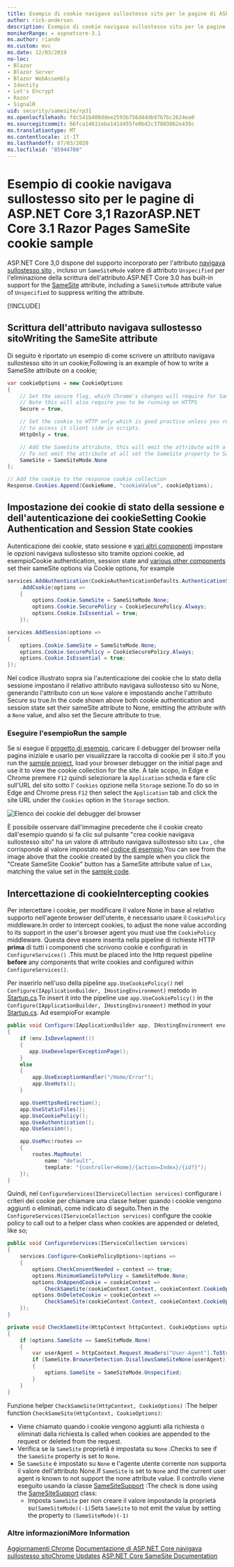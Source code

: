 ```yaml
---
title: Esempio di cookie navigava sullostesso sito per le pagine di ASP.NET Core 3,1 Razor
author: rick-anderson
description: Esempio di cookie navigava sullostesso sito per le pagine di ASP.NET Core 3,1 Razor
monikerRange: = aspnetcore-3.1
ms.author: riande
ms.custom: mvc
ms.date: 12/03/2019
no-loc:
- Blazor
- Blazor Server
- Blazor WebAssembly
- Identity
- Let's Encrypt
- Razor
- SignalR
uid: security/samesite/rp31
ms.openlocfilehash: fdc541b400ddee2593b756d4ddb97b7bc2624ea0
ms.sourcegitcommit: 66fca14611eba141d455fe0bd2c37803062e439c
ms.translationtype: MT
ms.contentlocale: it-IT
ms.lasthandoff: 07/03/2020
ms.locfileid: "85944708"
---
```

# <a name="aspnet-core-31-razor-pages-samesite-cookie-sample"></a><span data-ttu-id="29431-103">Esempio di cookie navigava sullostesso sito per le pagine di ASP.NET Core 3,1 Razor</span><span class="sxs-lookup"><span data-stu-id="29431-103">ASP.NET Core 3.1 Razor Pages SameSite cookie sample</span></span>

<span data-ttu-id="29431-104">ASP.NET Core 3,0 dispone del supporto incorporato per l'attributo [navigava sullostesso sito](https://www.owasp.org/index.php/SameSite) , incluso un `SameSiteMode` valore di attributo `Unspecified` per l'eliminazione della scrittura dell'attributo.</span><span class="sxs-lookup"><span data-stu-id="29431-104">ASP.NET Core 3.0 has built-in support for the [SameSite](https://www.owasp.org/index.php/SameSite) attribute, including a `SameSiteMode` attribute value of `Unspecified` to suppress writing the attribute.</span></span>

[!INCLUDE[](~/includes/SameSiteIdentity.md)]

## <a name="writing-the-samesite-attribute"></a><a name="sampleCode"></a><span data-ttu-id="29431-105">Scrittura dell'attributo navigava sullostesso sito</span><span class="sxs-lookup"><span data-stu-id="29431-105">Writing the SameSite attribute</span></span>

<span data-ttu-id="29431-106">Di seguito è riportato un esempio di come scrivere un attributo navigava sullostesso sito in un cookie;</span><span class="sxs-lookup"><span data-stu-id="29431-106">Following is an example of how to write a SameSite attribute on a cookie;</span></span>

```c#
var cookieOptions = new CookieOptions
{
    // Set the secure flag, which Chrome's changes will require for SameSite none.
    // Note this will also require you to be running on HTTPS
    Secure = true,

    // Set the cookie to HTTP only which is good practice unless you really do need
    // to access it client side in scripts.
    HttpOnly = true,

    // Add the SameSite attribute, this will emit the attribute with a value of none.
    // To not emit the attribute at all set the SameSite property to SameSiteMode.Unspecified.
    SameSite = SameSiteMode.None
};

// Add the cookie to the response cookie collection
Response.Cookies.Append(CookieName, "cookieValue", cookieOptions);
```

## <a name="setting-cookie-authentication-and-session-state-cookies"></a><span data-ttu-id="29431-107">Impostazione dei cookie di stato della sessione e dell'autenticazione dei cookie</span><span class="sxs-lookup"><span data-stu-id="29431-107">Setting Cookie Authentication and Session State cookies</span></span>

<span data-ttu-id="29431-108">Autenticazione dei cookie, stato sessione e [vari altri componenti](https://docs.microsoft.com/aspnet/core/security/samesite?view=aspnetcore-3.0) impostare le opzioni navigava sullostesso sito tramite opzioni cookie, ad esempio</span><span class="sxs-lookup"><span data-stu-id="29431-108">Cookie authentication, session state and [various other components](https://docs.microsoft.com/aspnet/core/security/samesite?view=aspnetcore-3.0) set their sameSite options via Cookie options, for example</span></span>

```c#
services.AddAuthentication(CookieAuthenticationDefaults.AuthenticationScheme)
    .AddCookie(options =>
    {
        options.Cookie.SameSite = SameSiteMode.None;
        options.Cookie.SecurePolicy = CookieSecurePolicy.Always;
        options.Cookie.IsEssential = true;
    });

services.AddSession(options =>
{
    options.Cookie.SameSite = SameSiteMode.None;
    options.Cookie.SecurePolicy = CookieSecurePolicy.Always;
    options.Cookie.IsEssential = true;
});
```

<span data-ttu-id="29431-109">Nel codice illustrato sopra sia l'autenticazione dei cookie che lo stato della sessione impostano il relativo attributo navigava sullostesso sito su None, generando l'attributo con un `None` valore e impostando anche l'attributo Secure su true.</span><span class="sxs-lookup"><span data-stu-id="29431-109">In the code shown above both cookie authentication and session state set their sameSite attribute to None, emitting the attribute with a `None` value, and also set the Secure attribute to true.</span></span>

### <a name="run-the-sample"></a><span data-ttu-id="29431-110">Eseguire l'esempio</span><span class="sxs-lookup"><span data-stu-id="29431-110">Run the sample</span></span>

<span data-ttu-id="29431-111">Se si esegue il [progetto di esempio](https://github.com/blowdart/AspNetSameSiteSamples/tree/master/AspNetCore31RazorPages), caricare il debugger del browser nella pagina iniziale e usarlo per visualizzare la raccolta di cookie per il sito.</span><span class="sxs-lookup"><span data-stu-id="29431-111">If you run the [sample project](https://github.com/blowdart/AspNetSameSiteSamples/tree/master/AspNetCore31RazorPages), load your browser debugger on the initial page and use it to view the cookie collection for the site.</span></span> <span data-ttu-id="29431-112">A tale scopo, in Edge e Chrome premere `F12` quindi selezionare la `Application` scheda e fare clic sull'URL del sito sotto l' `Cookies` opzione nella `Storage` sezione.</span><span class="sxs-lookup"><span data-stu-id="29431-112">To do so in Edge and Chrome press `F12` then select the `Application` tab and click the site URL under the `Cookies` option in the `Storage` section.</span></span>

![Elenco dei cookie del debugger del browser](BrowserDebugger.png)

<span data-ttu-id="29431-114">È possibile osservare dall'immagine precedente che il cookie creato dall'esempio quando si fa clic sul pulsante "crea cookie navigava sullostesso sito" ha un valore di attributo navigava sullostesso sito `Lax` , che corrisponde al valore impostato nel [codice di esempio](#sampleCode).</span><span class="sxs-lookup"><span data-stu-id="29431-114">You can see from the image above that the cookie created by the sample when you click the "Create SameSite Cookie" button has a SameSite attribute value of `Lax`, matching the value set in the [sample code](#sampleCode).</span></span>

## <a name="intercepting-cookies"></a><a name="interception"></a><span data-ttu-id="29431-115">Intercettazione di cookie</span><span class="sxs-lookup"><span data-stu-id="29431-115">Intercepting cookies</span></span>

<span data-ttu-id="29431-116">Per intercettare i cookie, per modificare il valore None in base al relativo supporto nell'agente browser dell'utente, è necessario usare il `CookiePolicy` middleware.</span><span class="sxs-lookup"><span data-stu-id="29431-116">In order to intercept cookies, to adjust the none value according to its support in the user's browser agent you must use the `CookiePolicy` middleware.</span></span> <span data-ttu-id="29431-117">Questa deve essere inserita nella pipeline di richieste HTTP **prima** di tutti i componenti che scrivono cookie e configurati in `ConfigureServices()` .</span><span class="sxs-lookup"><span data-stu-id="29431-117">This must be placed into the http request pipeline **before** any components that write cookies and configured within `ConfigureServices()`.</span></span>

<span data-ttu-id="29431-118">Per inserirlo nell'uso della pipeline `app.UseCookiePolicy()` nel `Configure(IApplicationBuilder, IHostingEnvironment)` metodo in [Startup.cs](https://github.com/blowdart/AspNetSameSiteSamples/blob/master/AspNetCore21MVC/Startup.cs).</span><span class="sxs-lookup"><span data-stu-id="29431-118">To insert it into the pipeline use `app.UseCookiePolicy()` in the `Configure(IApplicationBuilder, IHostingEnvironment)` method in your [Startup.cs](https://github.com/blowdart/AspNetSameSiteSamples/blob/master/AspNetCore21MVC/Startup.cs).</span></span> <span data-ttu-id="29431-119">Ad esempio</span><span class="sxs-lookup"><span data-stu-id="29431-119">For example</span></span>

```c#
public void Configure(IApplicationBuilder app, IHostingEnvironment env)
{
    if (env.IsDevelopment())
    {
       app.UseDeveloperExceptionPage();
    }
    else
    {
        app.UseExceptionHandler("/Home/Error");
        app.UseHsts();
    }

    app.UseHttpsRedirection();
    app.UseStaticFiles();
    app.UseCookiePolicy();
    app.UseAuthentication();
    app.UseSession();

    app.UseMvc(routes =>
    {
        routes.MapRoute(
            name: "default",
            template: "{controller=Home}/{action=Index}/{id?}");
    });
}
```

<span data-ttu-id="29431-120">Quindi, nel `ConfigureServices(IServiceCollection services)` configurare i criteri dei cookie per chiamare una classe helper quando i cookie vengono aggiunti o eliminati, come indicato di seguito.</span><span class="sxs-lookup"><span data-stu-id="29431-120">Then in the `ConfigureServices(IServiceCollection services)` configure the cookie policy to call out to a helper class when cookies are appended or deleted, like so;</span></span>

```c#
public void ConfigureServices(IServiceCollection services)
{
    services.Configure<CookiePolicyOptions>(options =>
    {
        options.CheckConsentNeeded = context => true;
        options.MinimumSameSitePolicy = SameSiteMode.None;
        options.OnAppendCookie = cookieContext =>
            CheckSameSite(cookieContext.Context, cookieContext.CookieOptions);
        options.OnDeleteCookie = cookieContext =>
            CheckSameSite(cookieContext.Context, cookieContext.CookieOptions);
    });
}

private void CheckSameSite(HttpContext httpContext, CookieOptions options)
{
    if (options.SameSite == SameSiteMode.None)
    {
        var userAgent = httpContext.Request.Headers["User-Agent"].ToString();
        if (SameSite.BrowserDetection.DisallowsSameSiteNone(userAgent))
        {
            options.SameSite = SameSiteMode.Unspecified;
        }
    }
}
```

<span data-ttu-id="29431-121">Funzione helper `CheckSameSite(HttpContext, CookieOptions)` :</span><span class="sxs-lookup"><span data-stu-id="29431-121">The helper function `CheckSameSite(HttpContext, CookieOptions)`:</span></span>

* <span data-ttu-id="29431-122">Viene chiamato quando i cookie vengono aggiunti alla richiesta o eliminati dalla richiesta.</span><span class="sxs-lookup"><span data-stu-id="29431-122">Is called when cookies are appended to the request or deleted from the request.</span></span>
* <span data-ttu-id="29431-123">Verifica se la `SameSite` proprietà è impostata su `None` .</span><span class="sxs-lookup"><span data-stu-id="29431-123">Checks to see if the `SameSite` property is set to `None`.</span></span>
* <span data-ttu-id="29431-124">Se `SameSite` è impostato su `None` e l'agente utente corrente non supporta il valore dell'attributo None.</span><span class="sxs-lookup"><span data-stu-id="29431-124">If `SameSite` is set to `None` and the current user agent is known to not support the none attribute value.</span></span> <span data-ttu-id="29431-125">Il controllo viene eseguito usando la classe [SameSiteSupport](https://github.com/dotnet/AspNetCore.Docs/tree/master/aspnetcore/security/samesite/sample/snippets/SameSiteSupport.cs) :</span><span class="sxs-lookup"><span data-stu-id="29431-125">The check is done using the [SameSiteSupport](https://github.com/dotnet/AspNetCore.Docs/tree/master/aspnetcore/security/samesite/sample/snippets/SameSiteSupport.cs) class:</span></span>
  * <span data-ttu-id="29431-126">Imposta `SameSite` per non creare il valore impostando la proprietà su`(SameSiteMode)(-1)`</span><span class="sxs-lookup"><span data-stu-id="29431-126">Sets `SameSite` to not emit the value by setting the property to `(SameSiteMode)(-1)`</span></span>

### <a name="more-information"></a><span data-ttu-id="29431-127">Altre informazioni</span><span class="sxs-lookup"><span data-stu-id="29431-127">More Information</span></span>
 
<span data-ttu-id="29431-128">[Aggiornamenti Chrome](https://www.chromium.org/updates/same-site) 
 [Documentazione di ASP.NET Core navigava sullostesso sito](xref:security/samesite)</span><span class="sxs-lookup"><span data-stu-id="29431-128">[Chrome Updates](https://www.chromium.org/updates/same-site)
[ASP.NET Core SameSite Documentation](xref:security/samesite)</span></span>